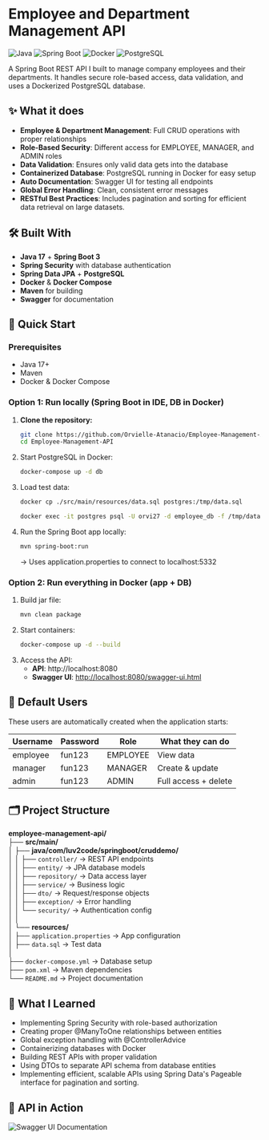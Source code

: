 # Employee and Department Management API
![Java](https://img.shields.io/badge/Java-17-blue) 
![Spring Boot](https://img.shields.io/badge/Spring%20Boot-3-green)
![Docker](https://img.shields.io/badge/Docker-Compose-blue)
![PostgreSQL](https://img.shields.io/badge/PostgreSQL-15-lightblue)

A Spring Boot REST API I built to manage company employees and their departments. It handles secure role-based access, data validation, and uses a Dockerized PostgreSQL database.

## ✨ What it does

- **Employee & Department Management**: Full CRUD operations with proper relationships
- **Role-Based Security**: Different access for EMPLOYEE, MANAGER, and ADMIN roles
- **Data Validation**: Ensures only valid data gets into the database
- **Containerized Database**: PostgreSQL running in Docker for easy setup
- **Auto Documentation**: Swagger UI for testing all endpoints
- **Global Error Handling**: Clean, consistent error messages
- **RESTful Best Practices**: Includes pagination and sorting for efficient data retrieval on large datasets.

## 🛠️ Built With

- **Java 17** + **Spring Boot 3**
- **Spring Security** with database authentication
- **Spring Data JPA** + **PostgreSQL**
- **Docker** & **Docker Compose**
- **Maven** for building
- **Swagger** for documentation

## 🚀 Quick Start

### Prerequisites
- Java 17+
- Maven
- Docker & Docker Compose

### Option 1: Run locally (Spring Boot in IDE, DB in Docker)
1. **Clone the repository:**
   ```bash
   git clone https://github.com/Orvielle-Atanacio/Employee-Management-API.git
   cd Employee-Management-API
   ```
2. Start PostgreSQL in Docker:
    ```bash
    docker-compose up -d db
    ```
3. Load test data:
   ```bash
   docker cp ./src/main/resources/data.sql postgres:/tmp/data.sql

   docker exec -it postgres psql -U orvi27 -d employee_db -f /tmp/data.sql
   ```
   
5. Run the Spring Boot app locally:
   ```bash
   mvn spring-boot:run
   ```
   → Uses application.properties to connect to localhost:5332
   
### Option 2: Run everything in Docker (app + DB)
1. Build jar file:
   ```bash
   mvn clean package
   ```
2. Start containers:
   ```bash
   docker-compose up -d --build
   ```
3. Access the API:
   - **API**: http://localhost:8080
   - **Swagger UI**: [http://localhost:8080/swagger-ui.html](http://localhost:8080/swagger-ui/index.html)



## 🔐 Default Users

These users are automatically created when the application starts:

| Username | Password | Role | What they can do |
|----------|----------|------|------------------|
| employee | fun123 | EMPLOYEE | View data |
| manager  | fun123 | MANAGER | Create & update |
| admin    | fun123 | ADMIN | Full access + delete |

## 🗂️ Project Structure

**employee-management-api/**  
├── **src/main/**  
│   ├── **java/com/luv2code/springboot/cruddemo/**  
│   │   ├── `controller/`       → REST API endpoints  
│   │   ├── `entity/`           → JPA database models  
│   │   ├── `repository/`       → Data access layer  
│   │   ├── `service/`          → Business logic  
│   │   ├── `dto/`              → Request/response objects  
│   │   ├── `exception/`        → Error handling  
│   │   └── `security/`         → Authentication config  
│   │  
│   └── **resources/**  
│       ├── `application.properties` → App configuration  
│       ├── `data.sql`               → Test data  
│  
├── `docker-compose.yml`    → Database setup  
├── `pom.xml`               → Maven dependencies  
└── `README.md`             → Project documentation  

## 🧠 What I Learned

- Implementing Spring Security with role-based authorization
- Creating proper @ManyToOne relationships between entities  
- Global exception handling with @ControllerAdvice
- Containerizing databases with Docker
- Building REST APIs with proper validation
- Using DTOs to separate API schema from database entities
- Implementing efficient, scalable APIs using Spring Data's Pageable interface for pagination and sorting.

## 📸 API in Action

![Swagger UI Documentation](https://github.com/Orvielle-Atanacio/Employee-and-Department-Management-API/raw/main/url-based-roles-rest-security-practice/assets/swagger-ui.png)
